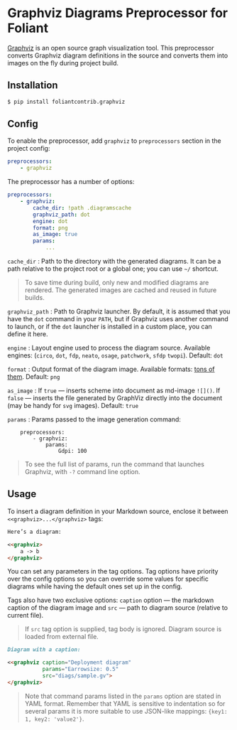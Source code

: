 # Graphviz Diagrams Preprocessor for Foliant

[Graphviz](http://plantuml.com/) is an open source graph visualization tool. This preprocessor converts Graphviz diagram definitions in the source and converts them into images on the fly during project build.

## Installation

```bash
$ pip install foliantcontrib.graphviz
```

## Config

To enable the preprocessor, add `graphviz` to `preprocessors` section in the project config:

```yaml
preprocessors:
    - graphviz
```

The preprocessor has a number of options:

```yaml
preprocessors:
    - graphviz:
        cache_dir: !path .diagramscache
        graphviz_path: dot
        engine: dot
        format: png
        as_image: true
        params:
            ...
```

`cache_dir`
:   Path to the directory with the generated diagrams. It can be a path relative to the project root or a global one; you can use `~/` shortcut.

>   To save time during build, only new and modified diagrams are rendered. The generated images are cached and reused in future builds.

`graphviz_path`
:   Path to Graphviz launcher. By default, it is assumed that you have the `dot` command in your `PATH`, but if Graphviz uses another command to launch, or if the `dot` launcher is installed in a custom place, you can define it here.

`engine`
:   Layout engine used to process the diagram source. Available engines: (`circo`, `dot`, `fdp`, `neato`, `osage`, `patchwork`, `sfdp` `twopi`). Default: `dot`

`format`
:   Output format of the diagram image. Available formats: [tons of them](https://graphviz.gitlab.io/_pages/doc/info/output.html). Default: `png`

`as_image`
:   If `true` — inserts scheme into document as md-image `![]()`. If `false` — inserts the file generated by GraphViz directly into the document (may be handy for `svg` images). Default: `true`

`params`
:   Params passed to the image generation command:

        preprocessors:
            - graphviz:
                params:
                    Gdpi: 100

>To see the full list of params, run the command that launches Graphviz, with `-?` command line option.


## Usage

To insert a diagram definition in your Markdown source, enclose it between `<<graphviz>...</graphviz>` tags:

```markdown
Here’s a diagram:

<<graphviz>
    a -> b
</graphviz>
```

You can set any parameters in the tag options. Tag options have priority over the config options so you can override some values for specific diagrams while having the default ones set up in the config.

Tags also have two exclusive options: `caption` option — the markdown caption of the diagram image and `src` — path to diagram source (relative to current file).

> If `src` tag option is supplied, tag body is ignored. Diagram source is loaded from external file.

```markdown
Diagram with a caption:

<<graphviz caption="Deployment diagram"
           params="Earrowsize: 0.5"
           src="diags/sample.gv">
</graphviz>
```

>Note that command params listed in the `params` option are stated in YAML format. Remember that YAML is sensitive to indentation so for several params it is more suitable to use JSON-like mappings: `{key1: 1, key2: 'value2'}`.